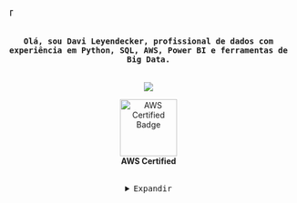 <!-- Profile -->
<p align="left"><strong><samp>「</samp></strong></p>
<p align="center">
    <samp><br>
        <b>
            Olá, sou Davi Leyendecker, profissional de dados com experiência em Python, SQL, AWS, Power BI e ferramentas de Big Data.<br>
        </b>
    <br>
    <br>
    <img src="https://readme-typing-svg.herokuapp.com?font=Iosevka&size=16&color=6A0DAD&center=true&width=410&height=45&lines=Entusiasta+de+Big+Data">
    <br>
<p align="center">
    <a href="https://www.credly.com/badges/cac3202a-1fc0-44e6-b637-622c75ab4a15" target="_blank">
        <img src="https://images.credly.com/size/340x340/images/00634f82-b07f-4bbd-a6bb-53de397fc3a6/image.png" alt="AWS Certified Badge" width="100" height="100">
    </a>
    <br>
    <b>AWS Certified</b>
</p>


<br>

<details align="center">
<summary><samp>Expandir</samp></summary>

<p align="center">
    <b>Tecnologias com as quais trabalho:</b><br>
    <img src="https://img.shields.io/badge/Python-3776AB?style=for-the-badge&logo=python&logoColor=white">
    <img src="https://img.shields.io/badge/AWS-232F3E?style=for-the-badge&logo=amazonaws&logoColor=white">
    <img src="https://img.shields.io/badge/SQL-00758F?style=for-the-badge&logo=sql&logoColor=white">
    <img src="https://img.shields.io/badge/Power%20BI-2769B5?style=for-the-badge&logo=powerbi&logoColor=white">
    <img src="https://img.shields.io/badge/Apache%20Spark-E25A1C?style=for-the-badge&logo=apache-spark&logoColor=white">
    <img src="https://img.shields.io/badge/Databricks-FF6347?style=for-the-badge&logo=databricks&logoColor=white">
    <img src="https://img.shields.io/badge/Docker-2496ED?style=for-the-badge&logo=docker&logoColor=white">
    <img src="https://img.shields.io/badge/Terraform-7B42A0?style=for-the-badge&logo=terraform&logoColor=white">
    <img src="https://img.shields.io/badge/Apache%20Kafka-231F20?style=for-the-badge&logo=apache-kafka&logoColor=white">
    <img src="https://img.shields.io/badge/Apache%20Airflow-017C6D?style=for-the-badge&logo=apache-airflow&logoColor=white">
</p>

<!-- Contact Me -->
<p align="center">
    <samp>
        <a href="https://www.linkedin.com/in/davileyendecker/"><img src="https://img.shields.io/badge/LinkedIn-0077B5?style=for-the-badge&logo=linkedin&logoColor=white"></a>
        <a href="mailto:seuemail@gmail.com"><img src="https://img.shields.io/badge/Gmail-D14836?style=for-the-badge&logo=gmail&logoColor=white"></a>
        <a href="https://wa.me/5521984232310"><img src="https://img.shields.io/badge/WhatsApp-25D366?style=for-the-badge&logo=whatsapp&logoColor=white" alt="WhatsApp"></a>
        <h2></h2> 
    </samp>
</p>
</details>
